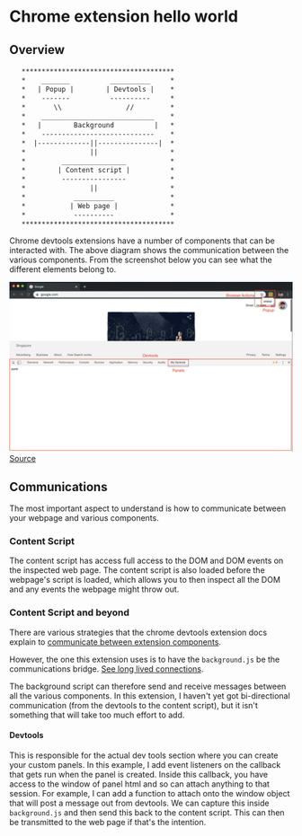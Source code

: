 # Chrome extension hello world

## Overview

       **************************************
       *    _______          __________     *  
       *   | Popup |        | Devtools |    *     
       *    -------          ----------     *    
       *       \\                //         *   
       *    ____________________________    *   
       *   |        Background          |   * 
       *    ----------------------------    *     
       *  |-------------||---------------|  *      
       *                ||                  *        
       *         ________________           *       
       *        | Content script |          *       
       *         ----------------           *        
       *                ||                  *         
       *            __________              *     
       *           | Web page |             *         
       *            ----------              *    
       **************************************
       
Chrome devtools extensions have a number of components that can be interacted with. 
The above diagram shows the communication between the various components. From the screenshot
below you can see what the different elements belong to.

![Image of chrome extension screenshot](./chrome-extension-overview.png)
[Source](https://lihautan.com/personalised-development-workspace-with-chrome-extension/)


## Communications
The most important aspect to understand is how to communicate between your webpage and various
components.

### Content Script
The content script has access full access to the DOM and DOM events on the inspected web page.
The content script is also loaded before the webpage's script is loaded, which allows you to then inspect
all the DOM and any events the webpage might throw out.

### Content Script and beyond

There are various strategies that the chrome devtools extension docs explain to [communicate between
extension components](https://developer.chrome.com/extensions/devtools#solutions).

However, the one this extension uses is to have the `background.js` be the communications bridge. [See long lived connections](https://developer.chrome.com/extensions/messaging#connect).

The background script can therefore send and receive messages between all the various components. In this extension,
I haven't yet got bi-directional communication (from the devtools to the content script), but it isn't something
that will take too much effort to add.

#### Devtools

This is responsible for the actual dev tools section where you can create your custom panels. In this example, 
I add event listeners on the callback that gets run when the panel is created. Inside this callback, you have
access to the window of panel html and so can attach anything to that session. For example, I can add a function
to attach onto the window object that will post a message out from devtools. We can capture this inside `background.js`
and then send this back to the content script. This can then be transmitted to the web page if that's the intention.

